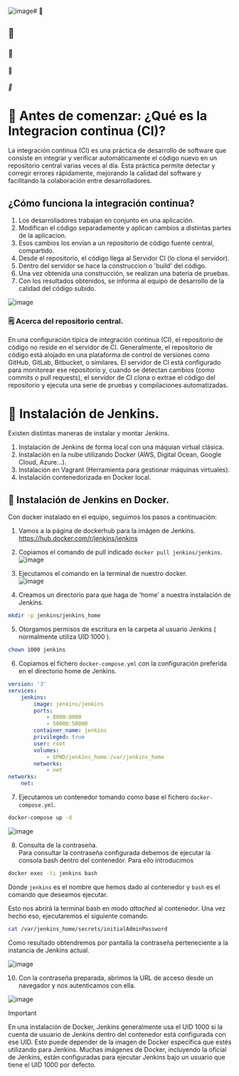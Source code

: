 ![image](https://github.com/user-attachments/assets/5e6adfd9-e698-48b0-b762-55ef61cc1923)# 📌
## 📍
### 📔
#### 🔸
##### 🧮

# 📌 Antes de comenzar: ¿Qué es la Integracion continua (CI)?
La integración continua (CI) es una práctica de desarrollo de software que consiste en integrar y verificar automáticamente el código nuevo en un repositorio central varias veces al día. 
Esta práctica permite detectar y corregir errores rápidamente, mejorando la calidad del software y facilitando la colaboración entre desarrolladores.

## ¿Cómo funciona la integración continua?
1. Los desarrolladores trabajan en conjunto en una aplicación.
2. Modifican el código separadamente y aplican cambios a distintas partes de la aplicacion.
3. Esos cambios los envían a un repositorio de código fuente central, compartido.
4. Desde el repositorio, el código llega al Servidor CI (lo clona el servidor).
5. Dentro del servidor se hace la construccion o 'build' del código.
6. Una vez obtenida una construcción, se realizan una bateria de pruebas.
7. Con los resultados obtenidos, se informa al equipo de desarrollo de la calidad del código subido.
   
![image](https://github.com/user-attachments/assets/5f0dac98-b200-46fd-8195-d0b765f9e6d0)
    
### 🗒️ Acerca del repositorio central.
En una configuración típica de integración continua (CI), el repositorio de código no reside en el servidor de CI. Generalmente, el repositorio de código está alojado en 
una plataforma de control de versiones como GitHub, GitLab, Bitbucket, o similares. El servidor de CI está configurado para monitorear ese repositorio y, cuando se 
detectan cambios (como commits o pull requests), el servidor de CI clona o extrae el código del repositorio y ejecuta una serie de pruebas y compilaciones automatizadas.

# 📌 Instalación de Jenkins.
Existen distintas maneras de instalar y montar Jenkins. 
1. Instalación de Jenkins de forma local con una máquian virtual clásica.
2. Instalación en la nube utilizando Docker (AWS, Digital Ocean, Google Cloud, Azure...).
3. Instalación en Vagrant (Herramienta para gestionar máquinas virtuales).
4. Instalación contenedorizada en Docker local.

## 📍 Instalación de Jenkins en Docker.
Con docker instalado en el equipo, seguimos los pasos a continuación:

1. Vamos a la página de dockerhub para la imágen de Jenkins. https://hub.docker.com/r/jenkins/jenkins
2. Copiamos el comando de pull indicado `docker pull jenkins/jenkins`.    
![image](https://github.com/user-attachments/assets/a9c4305f-424b-4298-8756-f22043f51daf)    

3. Ejecutamos el comando en la terminal de nuestro docker.    
![image](https://github.com/user-attachments/assets/dd770be3-dcf9-4265-8aba-d1db9f7ca534)    

4. Creamos un directorio para que haga de 'home' a nuestra instalación de Jenkins.
```bash
mkdir -p jenkins/jenkins_home
```
5. Otorgamos permisos de escritura en la carpeta al usuario Jenkins ( normalmente utiliza UID 1000 ).
```bash
chown 1000 jenkins
```
6. Copiamos el fichero `docker-compose.yml` con la configuración preferida en el directorio home de Jenkins.    
```yml
version: '3'
services:
    jenkins:
        image: jenkins/jenkins 
        ports:
            - 8080:8080
            - 50000:50000
        container_name: jenkins
        privileged: true
        user: root
        volumes:
            - $PWD/jenkins_home:/var/jenkins_home 
        networks:
            - net
networks:
    net:
```

7. Ejecutamos un contenedor tomando como base el fichero `docker-compose.yml`.
```bash
docker-compose up -d
```
    
![image](https://github.com/user-attachments/assets/d26c77b0-f7f5-4ff6-8424-2651a726a5e6)

8. Consulta de la contraseña.    
Para consultar la contraseña configurada debemos de ejecutar la consola bash dentro del contenedor. Para ello introducimos
```bash
docker exec -ti jenkins bash
```
Donde `jenkins` es el nombre que hemos dado al contenedor y `bash` es el comando que deseamos ejecutar.
    
Esto nos abrirá la terminal bash en modo _attached_ al contenedor. Una vez hecho eso, ejecutaremos el siguiente comando.
```bash
cat /var/jenkins_home/secrets/initialAdminPassword
```
Como resultado obtendremos por pantalla la contraseña perteneciente a la instancia de Jenkins actual.
    
![image](https://github.com/user-attachments/assets/cb066c53-7b60-4e25-ba95-e88b28a92342)
    
10. Con la contraseña preparada, abrimos la URL de acceso desde un navegador y nos autenticamos con ella.      
    
![image](https://github.com/user-attachments/assets/87056e14-61b0-4735-b662-f8ebc4f4a227)



>[!IMPORTANT]
>En una instalación de Docker, Jenkins generalmente usa el UID 1000 si la cuenta de usuario de Jenkins dentro del contenedor está configurada con ese UID. Esto puede depender de la imagen de Docker específica que estés utilizando para Jenkins. Muchas imágenes de Docker, incluyendo la oficial de Jenkins, están configuradas para ejecutar Jenkins bajo un usuario que tiene el UID 1000 por defecto.
